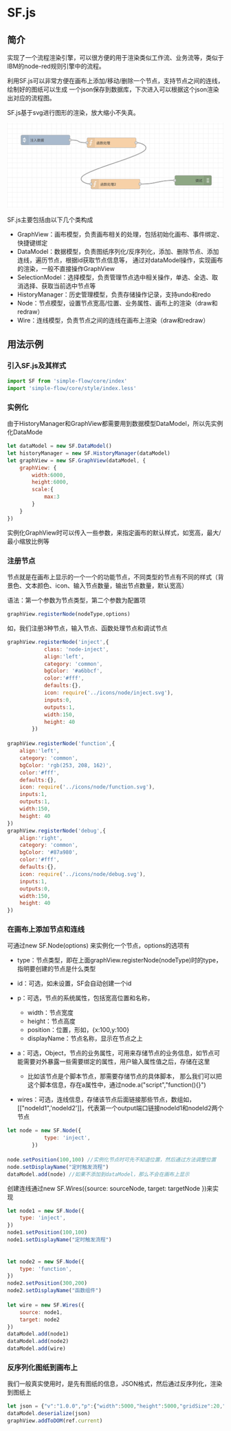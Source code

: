 # SF.js

## 简介
实现了一个流程渲染引擎，可以很方便的用于渲染类似工作流、业务流等，类似于IBM的node-red规则引擎中的流程。

利用SF.js可以非常方便在画布上添加/移动/删除一个节点，支持节点之间的连线，绘制好的图纸可以生成
一个json保存到数据库，下次进入可以根据这个json渲染出对应的流程图。

SF.js基于svg进行图形的渲染，放大缩小不失真。

![效果预览](./doc/images/preview.png)

SF.js主要包括由以下几个类构成
- GraphView：画布模型，负责画布相关的处理，包括初始化画布、事件绑定、快捷键绑定
- DataModel：数据模型，负责图纸序列化/反序列化，添加、删除节点、添加连线，遍历节点，根据id获取节点信息等， 通过对dataModel操作，实现画布的渲染，一般不直接操作GraphView
- SelectionModel：选择模型，负责管理节点选中相关操作，单选、全选、取消选择、获取当前选中节点等
- HistoryManager：历史管理模型，负责存储操作记录，支持undo和redo
- Node：节点模型，设置节点宽高/位置、业务属性、画布上的渲染（draw和redraw）
- Wire：连线模型，负责节点之间的连线在画布上渲染（draw和redraw）

## 用法示例

### 引入SF.js及其样式

```javascript
import SF from 'simple-flow/core/index'
import 'simple-flow/core/style/index.less'
```

### 实例化
由于HistoryManager和GraphView都需要用到数据模型DataModel，所以先实例化DataMode
```javascript
let dataModel = new SF.DataModel()
let historyManager = new SF.HistoryManager(dataModel)
let graphView = new SF.GraphView(dataModel, {
    graphView: {
        width:6000,
        height:6000,
        scale:{
            max:3
        }
    }
})
```
实例化GraphView时可以传入一些参数，来指定画布的默认样式，如宽高，最大/最小缩放比例等

### 注册节点

节点就是在画布上显示的一个一个的功能节点，不同类型的节点有不同的样式（背景色、文本颜色、icon、输入节点数量，输出节点数量，默认宽高）

语法：第一个参数为节点类型，第二个参数为配置项
```javascript
graphView.registerNode(nodeType,options)
```

如，我们注册3种节点，输入节点、函数处理节点和调试节点

```javascript
graphView.registerNode('inject',{
            class: 'node-inject',
            align:'left',
            category: 'common',
            bgColor: '#a6bbcf',
            color:'#fff',
            defaults:{},
            icon: require('../icons/node/inject.svg'),
            inputs:0,
            outputs:1,
            width:150,
            height: 40
        })
        
graphView.registerNode('function',{
    align:'left',
    category: 'common',
    bgColor: 'rgb(253, 208, 162)',
    color:'#fff',
    defaults:{},
    icon: require('../icons/node/function.svg'),
    inputs:1,
    outputs:1,
    width:150,
    height: 40
})
graphView.registerNode('debug',{
    align:'right',
    category: 'common',
    bgColor: '#87a980',
    color:'#fff',
    defaults:{},
    icon: require('../icons/node/debug.svg'),
    inputs:1,
    outputs:0,
    width:150,
    height: 40
})
```

### 在画布上添加节点和连线

可通过new SF.Node(options) 来实例化一个节点，options的选项有

- type：节点类型，即在上面graphView.registerNode(nodeType)时的type，指明要创建的节点是什么类型
- id：可选，如未设置，SF会自动创建一个id
- p：可选，节点的系统属性，包括宽高位置和名称，
  - width：节点宽度
  - height：节点高度
  - position：位置，形如，{x:100,y:100}
  - displayName：节点名称，显示在节点之上
- a：可选，Object，节点的业务属性，可用来存储节点的业务信息，如节点可能需要对外暴露一些需要绑定的属性，用户输入属性值之后，存储在这里

  - 比如该节点是个脚本节点，那需要存储节点的具体脚本， 那么我们可以把这个脚本信息，存在a属性中，通过node.a("script","function(){}")
- wires：可选，连线信息，存储该节点后面链接那些节点，数组如，[["nodeId1",'nodeId2']]，代表第一个output端口链接nodeId1和nodeId2两个节点

```javascript
let node = new SF.Node({
            type: 'inject',
        })

node.setPosition(100,100) //实例化节点时可先不知道位置，然后通过方法调整位置
node.setDisplayName("定时触发流程")
dataModel.add(node) //如果不添加到dataModel，那么不会在画布上显示
```
创建连线通过new SF.Wires({source: sourceNode, target: targetNode })来实现

```javascript
let node1 = new SF.Node({
    type: 'inject',
})
node1.setPosition(100,100)
node1.setDisplayName("定时触发流程")


let node2 = new SF.Node({
    type: 'function',
})
node2.setPosition(300,200)
node2.setDisplayName("函数组件")

let wire = new SF.Wires({
    source: node1,
    target: node2
})
dataModel.add(node1)
dataModel.add(node2)
dataModel.add(wire)
```

### 反序列化图纸到画布上

我们一般真实使用时，是先有图纸的信息，JSON格式，然后通过反序列化，渲染到图纸上
```javascript
let json = {"v":"1.0.0","p":{"width":5000,"height":5000,"gridSize":20,"background":"#fff"},"a":{"init":true},"d":[{"type":"inject","id":"1aa6129ca0eb2042","p":{"displayName":"注入数据","position":{"x":295,"y":106},"width":200,"height":40},"a":{"payload":"","payloadType":"date","repeat":"","crontab":"","once":false,"onceDelay":0.1},"wires":[["49536505a4488892"]]},{"type":"function","id":"49536505a4488892","p":{"displayName":"函数处理","position":{"x":565,"y":117},"width":200,"height":40},"a":{"payload":"","payloadType":"date","repeat":"","crontab":"","once":false,"onceDelay":0.1},"wires":[["a2a0ae774c68190b"]]},{"type":"function","id":"a2a0ae774c68190b","p":{"displayName":"函数处理2","position":{"x":589,"y":217},"width":200,"height":40},"a":{"payload":"","payloadType":"date","repeat":"","crontab":"","once":false,"onceDelay":0.1},"wires":[["cbe4c17ebc4b7c03"]]},{"type":"debug","id":"cbe4c17ebc4b7c03","p":{"displayName":"调试","position":{"x":911,"y":229},"width":150,"height":40},"a":{"payload":"","payloadType":"date","repeat":"","crontab":"","once":false,"onceDelay":0.1},"wires":[]}]}
dataModel.deserialize(json)
graphView.addToDOM(ref.current)
```
